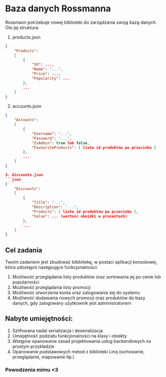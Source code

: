 # Baza danych Rossmanna
Rossmann potrzebuje nowej biblioteki do zarządzania swoją bazą danych. Oto jej struktura:

1. products.json
```json
{
    "Products": 
    [
        {
            "Id": ...,
            "Name": "...",
            "Price": ...,
            "Popularity": ...
        },
        ...
    ]
}
```

2. accounts.json
```json
{
    "Accounts":
    [
        {
            "Username": "...",
            "Password": "...",
            "IsAdmin": true lub false,
            "FavouriteProducts": [ lista id produktów po przecinku ]
        },
        ...
    ]
}

3. discounts.json
```json
{
    "Discounts": 
    [
        {
            "Title": "...",
            "Description": "...",
            "Products": [ lista id produktów po przecinku ],
            "Value": ... (wartość obniżki w procentach)
        },
        ...
    ]
}
```

## Cel zadania

Twoim zadaniem jest zbudować bibliotekę, w postaci aplikacji konsolowej, która udostępni następujące funkcjonalności:
1. Możliwość przeglądania listy produktów oraz sortowania jej po cenie lub popularności
2. Możliwość przeglądania listy promocji
3. Możliwość utworzenia konta oraz zalogowania się do systemu
4. Możliwość dodawania nowych promocji oraz produktów do bazy danych, gdy zalogowany użytkownik jest administratorem

## Nabyte umiejętności:
1. Szlifowana nadal serializacja i deserializacja
2. Umiejętność podziału funkcjonalności na klasy i obiekty
3. Wstępne opanowanie zasad projektowania usług backendowych na prostym przykładzie
4. Opanowanie podstawowych metod z biblioteki Linq (sortowanie, przeglądanie, mapowanie itp.)

### Powodzenia mimu <3